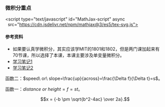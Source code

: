 ### 微积分重点

<script>
  MathJax = {
    tex: {
      inlineMath: [['$', '$'], ['\\(', '\\)']], // 解析行内公式
      displayMath: [["$$", "$$"], ["\\[", "\\]"]],   //段内公式选择符
    },
    svg: {
      fontCache: 'global'
    }
  };
</script>
<script type="text/javascript" id="MathJax-script" async
  src="https://cdn.jsdelivr.net/npm/mathjax@3/es5/tex-svg.js">
</script>


#### 参考资料
* 如果要认真学微积分，其实应该学MIT的1801和1802，但是两门课加起来有70节课，所以选择了本课，本课主要涉及单变量微积分。
* [学习笔记1](https://www.zhihu.com/column/c_1165312843926171648)
* [学习笔记2](https://blog.csdn.net/shamozhizhoutx/article/details/125126766)


函数二：$speed\ or\ slope=\frac{up}{across}=\frac{\Delta f}{\Delta t}=s$。

函数一：$distance\ or\ height=f=st$。

$$x = {-b \pm \sqrt{b^2-4ac} \over 2a}.$$


